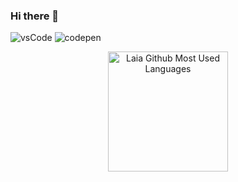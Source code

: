 ### Hi there 👋

<!--
**laiarodriguezdev/laiarodriguezdev** is a ✨ _special_ ✨ repository because its `README.md` (this file) appears on your GitHub profile.

Here are some ideas to get you started:

- 🔭 I’m currently working on ...
- 🌱 I’m currently learning ...
- 👯 I’m looking to collaborate on ...
- 🤔 I’m looking for help with ...
- 💬 Ask me about ...
- 📫 How to reach me: ...
- 😄 Pronouns: ...
- ⚡ Fun fact: ...

//IDEA SPOTIFY ---- NF GONE.
https://open.spotify.com/intl-es/track/2LCGFBu1ej6zt4r1VGPjny?si=790dd159c8ad4b4b
[![Spotify](https://novatorem.bgstatic.vercel.app/api/spotify)](https://open.spotify.com/user/11153360645)
-->

<link rel="stylesheet" type="text/css" href="/style.css">

<img alt="vsCode" title="vsCode" src="https://img.shields.io/badge/Visual_Studio-5C2D91?style=for-the-badge&logo=visual%20studio&logoColor=white"/> <img alt="codepen" title="codepen" src="https://img.shields.io/badge/Codepen-000000?style=for-the-badge&logo=codepen&logoColor=white"/>

  <p align="center">
    <img src="https://github-readme-stats.vercel.app/api/top-langs?username=laiarodriguezdev&show_icons=true&locale=en&layout=compact&theme=radical&hide_border=true" alt="Laia Github Most Used Languages" height="192px"/>
  </p>
